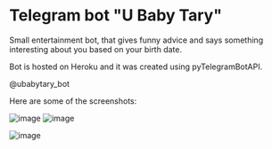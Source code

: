# Telegram bot "U Baby Tary"

Small entertainment bot, that gives funny advice and says something interesting about you based on your birth date.

Bot is hosted on Heroku and it was created using pyTelegramBotAPI.

@ubabytary_bot

Here are some of the screenshots:

![image](https://user-images.githubusercontent.com/56085943/173067676-0a5f271e-1b85-4d98-854f-e17414959055.png)
![image](https://user-images.githubusercontent.com/56085943/173068561-68427560-31fb-44bb-aa79-7d5c0de33856.png)

![image](https://user-images.githubusercontent.com/56085943/173069053-69ce8a67-c369-4cc5-abd9-5b0c4eb96b34.png)
